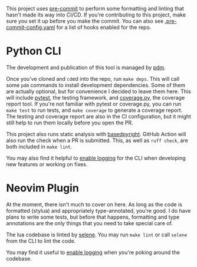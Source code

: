 This project uses [pre-commit](https://pre-commit.com/) to perform some
formatting and linting that hasn't made its way into CI/CD. If you're
contributing to this project, make sure you set it up before you make the commit. 
You can also see 
[.pre-commit-config.yaml](https://github.com/Davidyz/VectorCode/blob/main/.pre-commit-config.yaml) 
for a list of hooks enabled for the repo.

# Python CLI

The development and publication of this tool is managed by 
[pdm](https://pdm-project.org/en/latest/).

Once you've cloned and `cd`ed into the repo, run `make deps`. This will call
some `pdm` commands to install development dependencies. Some of them are
actually optional, but for convenience I decided to leave them here. This will
include [pytest](https://docs.pytest.org/en/stable/), the testing framework, 
and [coverage.py](https://coverage.readthedocs.io/en/7.7.1/), the coverage
report tool. If you're not familiar with pytest or coverage.py, you can run `make test` to
run tests, and `make coverage` to generate a coverage report. The testing and
coverage report are also in the CI configuration, but it might still help to run
them locally before you open the PR.

This project also runs static analysis with
[basedpyright](https://docs.basedpyright.com). GitHub Action will also run the
check when a PR is submitted. This, as well as `ruff check`, are both included
in `make lint`.

You may also find it helpful to 
[enable logging](https://github.com/Davidyz/VectorCode/blob/main/docs/cli.md#debugging-and-diagnosing) 
for the CLI when developing new features or working on fixes.

# Neovim Plugin

At the moment, there isn't much to cover on here. As long as the code is 
formatted (stylua) and appropriately type-annotated, you're good. I do have 
plans to write some tests, but before that happens, formatting and type 
annotations are the only things that you need to take special care of.

The lua codebase is linted by [selene](https://github.com/Kampfkarren/selene).
You may run `make lint` or call `selene` from the CLI to lint the code.

You may find it useful to 
[enable logging](https://github.com/Davidyz/VectorCode/blob/main/docs/cli.md#debugging-and-diagnosing) 
when you're poking around the codebase.
